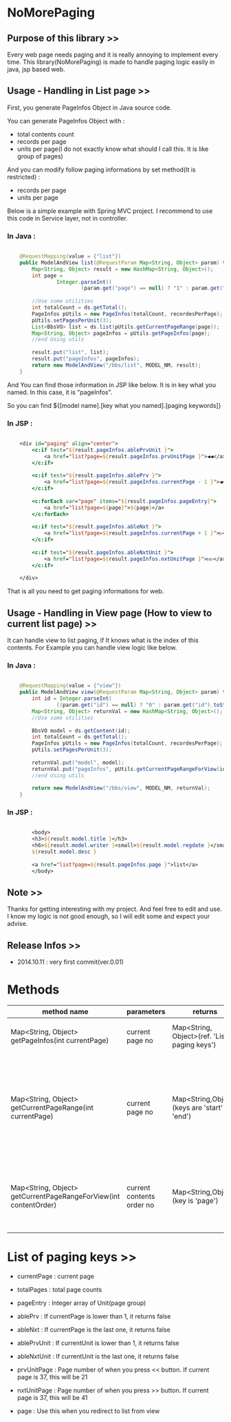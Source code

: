 NoMorePaging
============

## Purpose of this library >>

Every web page needs paging and it is really annoying to implement every time.
This library(NoMorePaging) is made to handle paging logic easily in java, jsp based web.


## Usage - Handling in List page >>

First, you generate PageInfos Object in Java source code.

You can generate PageInfos Object with :
- total contents count
- records per page
- units per page(I do not exactly know what should I call this. It is like group of pages)

And you can modify follow paging informations by set method(It is restricted) :
- records per page
- units per page

Below is a simple example with Spring MVC project.
I recommend to use this code in Service layer, not in controller.

### In Java :

``` java

	@RequestMapping(value = {"list"})
	public ModelAndView list(@RequestParam Map<String, Object> param) throws Exception{
		Map<String, Object> result = new HashMap<String, Object>();
		int page = 
				Integer.parseInt((
						(param.get("page") == null) ? "1" : param.get("page").toString()));
		
		//Use some utilities
		int totalCount = ds.getTotal();
		PageInfos pUtils = new PageInfos(totalCount, recordesPerPage);
		pUtils.setPagesPerUnit(3);
		List<BbsVO> list = ds.list(pUtils.getCurrentPageRange(page));
		Map<String, Object> pageInfos = pUtils.getPageInfos(page);
		//end Using utils
		
		result.put("list", list);
		result.put("pageInfos", pageInfos);
		return new ModelAndView("/bbs/list", MODEL_NM, result);
	}

```

And You can find those information in JSP like below.
It is in key what you named. In this case, it is "pageInfos".

So you can find ${[model name].[key what you named].[paging keywords]} 

### In JSP :

```jsp

	<div id="paging" align="center">
		<c:if test="${result.pageInfos.ablePrvUnit }">
			<a href="list?page=${result.pageInfos.prvUnitPage }">◀◀︎</a>
		</c:if>
	
		<c:if test="${result.pageInfos.ablePrv }">
			<a href="list?page=${result.pageInfos.currentPage - 1 }">◀︎</a>
		</c:if>
		
		<c:forEach var="page" items="${result.pageInfos.pageEntry}">
			<a href="list?page=${page}">${page}</a>
		</c:forEach>
		
		<c:if test="${result.pageInfos.ableNxt }">
			<a href="list?page=${result.pageInfos.currentPage + 1 }">▷</a>
		</c:if>
		
		<c:if test="${result.pageInfos.ableNxtUnit }">
			<a href="list?page=${result.pageInfos.nxtUnitPage }">▷▷</a>
		</c:if>
		
	</div>

```

That is all you need to get paging informations for web.


## Usage - Handling in View page (How to view to current list page) >>

It can handle view to list paging, if It knows what is the index of this contents.
For Example you can handle view logic like below.

### In Java :

``` java

	@RequestMapping(value = {"view"})
	public ModelAndView view(@RequestParam Map<String, Object> param) throws Exception {
		int id = Integer.parseInt(
				((param.get("id") == null) ? "0" : param.get("id").toString()));
		Map<String, Object> returnVal = new HashMap<String, Object>();
		//Use some utilities
		
		BbsVO model = ds.getContent(id);
		int totalCount = ds.getTotal();
		PageInfos pUtils = new PageInfos(totalCount, recordesPerPage);
		pUtils.setPagesPerUnit(3);
		
		returnVal.put("model", model);
		returnVal.put("pageInfos", pUtils.getCurrentPageRangeForView(id));
		//end Using utils		
		
		return new ModelAndView("/bbs/view", MODEL_NM, returnVal);
	}

```

### In JSP :

``` jsp

		<body>
		<h3>${result.model.title }</h3>
		<h6>${result.model.writer }<small>${result.model.regdate }</small></h6>
		${result.model.desc }
		
		<a href="list?page=${result.pageInfos.page }">list</a>
		</body>

```


## Note >>

Thanks for getting interesting with my project. And feel free to edit and use.
I know my logic is not good enough, so I will edit some and expect your advise.


## Release Infos >>

- 2014.10.11 : very first commit(ver.0.01)


# Methods

| method name | parameters | returns | detail |
|-------------|------------|---------|--------|
|Map<String, Object> getPageInfos(int currentPage)| current page no | Map<String, Object>(ref. 'List of paging keys') | This method returns Informations of paging |
|Map<String, Object> getCurrentPageRange(int currentPage)| current page no | Map<String,Object>(keys are 'start' and 'end') | This method returns map with keys 'start' and 'end'. These numbers means rownum of records which showed in this page |
|Map<String, Object> getCurrentPageRangeForView(int contentOrder)| current contents order no | Map<String,Object>(key is 'page') | If contents order is 27 and records per page is 10, This method returns {page="2"} |


# List of paging keys >>

- currentPage : current page
- totalPages  : total page counts 
- pageEntry   : Integer array of Unit(page group) 
- ablePrv	  : If currentPage is lower than 1, it returns false
- ableNxt	  : If currentPage is the last one, it returns false
- ablePrvUnit : If currentUnit is lower than 1, it returns false
- ableNxtUnit : If currentUnit is the last one, it returns false
- prvUnitPage : Page number of when you press << button. If current page is 37, this will be 21
- nxtUnitPage : Page number of when you press >> button. If current page is 37, this will be 41

- page		  : Use this when you redirect to list from view 